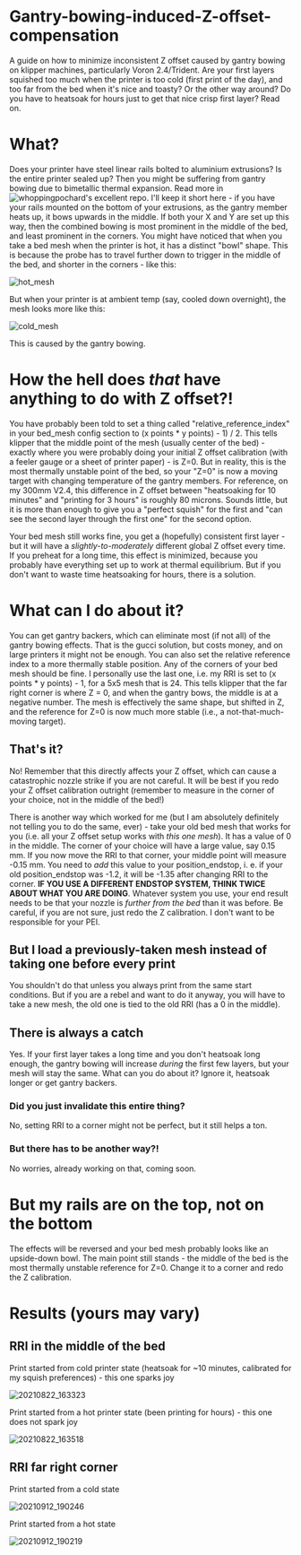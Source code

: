 # Gantry-bowing-induced-Z-offset-compensation
A guide on how to minimize inconsistent Z offset caused by gantry bowing on klipper machines, particularly Voron 2.4/Trident. Are your first layers squished too much when the printer is too cold (first print of the day), and too far from the bed when it's nice and toasty? Or the other way around? Do you have to heatsoak for hours just to get that nice crisp first layer? Read on.

# What?
Does your printer have steel linear rails bolted to aluminium extrusions? Is the entire printer sealed up? Then you might be suffering from gantry bowing due to bimetallic thermal expansion. Read more in ![whoppingpochard's excellent repo](https://github.com/tanaes/whopping_Voron_mods/tree/main/extrusion_backers). I'll keep it short here - if you have your rails mounted on the bottom of your extrusions, as the gantry member heats up, it bows upwards in the middle. If both your X and Y are set up this way, then the combined bowing is most prominent in the middle of the bed, and least prominent in the corners.
You might have noticed that when you take a bed mesh when the printer is hot, it has a distinct "bowl" shape. This is because the probe has to travel further down to trigger in the middle of the bed, and shorter in the corners - like this:

![hot_mesh](https://user-images.githubusercontent.com/61467766/132994563-c2806d2c-62d9-4998-b55d-57e2504ad0ca.JPG)

But when your printer is at ambient temp (say, cooled down overnight), the mesh looks more like this:

![cold_mesh](https://user-images.githubusercontent.com/61467766/132994585-c49b21d7-e49f-4aef-88dd-979ca8468449.JPG)

This is caused by the gantry bowing.

# How the hell does *that* have anything to do with Z offset?!

You have probably been told to set a thing called "relative\_reference\_index" in your bed_mesh config section to (x points * y points) - 1) / 2. This tells klipper that the middle point of the mesh (usually center of the bed) - exactly where you were probably doing your initial Z offset calibration (with a feeler gauge or a sheet of printer paper) - is Z=0. But in reality, this is the most thermally unstable point of the bed, so your "Z=0" is now a moving target with changing temperature of the gantry members. For reference, on my 300mm V2.4, this difference in Z offset between "heatsoaking for 10 minutes" and "printing for 3 hours" is roughly 80 microns. Sounds little, but it is more than enough to give you a "perfect squish" for the first and "can see the second layer through the first one" for the second option.

Your bed mesh still works fine, you get a (hopefully) consistent first layer - but it will have a *slightly-to-moderately* different global Z offset every time. If you preheat for a long time, this effect is minimized, because you probably have everything set up to work at thermal equilibrium. But if you don't want to waste time heatsoaking for hours, there is a solution.

# What can I do about it?
You can get gantry backers, which can eliminate most (if not all) of the gantry bowing effects. That is the gucci solution, but costs money, and on large printers it might not be enough.
You can also set the relative reference index to a more thermally stable position. Any of the corners of your bed mesh should be fine. I personally use the last one, i.e. my RRI is set to (x points * y points) - 1, for a 5x5 mesh that is 24. This tells klipper that the far right corner is where Z = 0, and when the gantry bows, the middle is at a negative number. The mesh is effectively the same shape, but shifted in Z, and the reference for Z=0 is now much more stable (i.e., a not-that-much-moving target).

## That's it?
No! Remember that this directly affects your Z offset, which can cause a catastrophic nozzle strike if you are not careful. It will be best if you redo your Z offset calibration outright (remember to measure in the corner of your choice, not in the middle of the bed!)

There is another way which worked for me (but I am absolutely definitely not telling you to do the same, ever) - take your old bed mesh that works for you (i.e. all your Z offset setup works with *this one mesh*). It has a value of 0 in the middle. The corner of your choice will have a large value, say 0.15 mm. If you now move the RRI to that corner, your middle point will measure -0.15 mm. You need to *add* this value to your position_endstop, i. e. if your old position_endstop was -1.2, it will be -1.35 after changing RRI to the corner. **IF YOU USE A DIFFERENT ENDSTOP SYSTEM, THINK TWICE ABOUT WHAT YOU ARE DOING**. Whatever system you use, your end result needs to be that your nozzle is *further from the bed* than it was before. Be careful, if you are not sure, just redo the Z calibration. I don't want to be responsible for your PEI.

## But I load a previously-taken mesh instead of taking one before every print

You shouldn't do that unless you always print from the same start conditions. But if you are a rebel and want to do it anyway, you will have to take a new mesh, the old one is tied to the old RRI (has a 0 in the middle).

## There is always a catch

Yes. If your first layer takes a long time and you don't heatsoak long enough, the gantry bowing will increase *during* the first few layers, but your mesh will stay the same. What can you do about it? Ignore it, heatsoak longer or get gantry backers.

### Did you just invalidate this entire thing?

No, setting RRI to a corner might not be perfect, but it still helps a ton.

### But there has to be another way?!

No worries, already working on that, coming soon.

# But my rails are on the top, not on the bottom

The effects will be reversed and your bed mesh probably looks like an upside-down bowl. The main point still stands - the middle of the bed is the most thermally unstable reference for Z=0. Change it to a corner and redo the Z calibration.

# Results (yours may vary)

## RRI in the middle of the bed

Print started from cold printer state (heatsoak for ~10 minutes, calibrated for my squish preferences) - this one sparks joy

![20210822_163323](https://user-images.githubusercontent.com/61467766/132995533-47ec8428-063f-4c85-880f-78b2ce3d32a0.jpg)

Print started from a hot printer state (been printing for hours) - this one does not spark joy

![20210822_163518](https://user-images.githubusercontent.com/61467766/132995554-e72db181-300a-4c9b-8352-a351b62a164b.jpg)

## RRI far right corner

Print started from a cold state

![20210912_190246](https://user-images.githubusercontent.com/61467766/132996368-07eb553e-39a6-4a99-a5ae-365a7c92e510.jpg)

Print started from a hot state

![20210912_190219](https://user-images.githubusercontent.com/61467766/132996429-9d7d6c91-46dc-43c0-b77b-b980c4df47b8.jpg)

